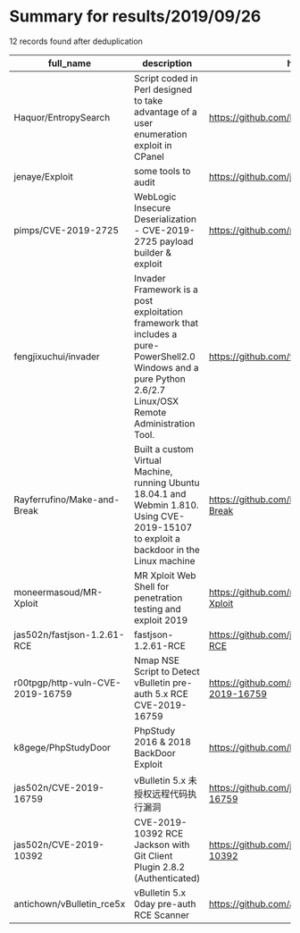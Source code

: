 
# Summary for results/2019/09/26
    
12 records found after deduplication

| full_name | description | html_url | matched_list | matched_count | pushed_at | size | stargazers_count | language | forks_count |
|----------------------------------|---------------------------------------------------------------------------------------------------------------------------------------------------------------|-----------------------------------------------------|----------------------|-----------------|---------------------------|--------|--------------------|------------|---------------|
| Haquor/EntropySearch | Script coded in Perl designed to take advantage of a user enumeration exploit in CPanel | https://github.com/Haquor/EntropySearch | ['exploit'] | 1 | 2019-09-26 05:38:58+00:00 | 3 | 4 | Perl | 2 |
| jenaye/Exploit | some tools to audit | https://github.com/jenaye/Exploit | ['exploit'] | 1 | 2019-09-26 13:32:05+00:00 | 1711 | 1 | Shell | 1 |
| pimps/CVE-2019-2725 | WebLogic Insecure Deserialization - CVE-2019-2725 payload builder & exploit | https://github.com/pimps/CVE-2019-2725 | ['cve-2', 'exploit'] | 2 | 2019-09-26 05:46:14+00:00 | 86 | 39 | Python | 10 |
| fengjixuchui/invader | Invader Framework is a post exploitation framework that includes a pure-PowerShell2.0 Windows and a pure Python 2.6/2.7 Linux/OSX Remote Administration Tool. | https://github.com/fengjixuchui/invader | ['exploit'] | 1 | 2019-09-26 11:32:38+00:00 | 8654 | 1 | PowerShell | 7 |
| Rayferrufino/Make-and-Break | Built a custom Virtual Machine, running Ubuntu 18.04.1 and Webmin 1.810. Using CVE-2019-15107 to exploit a backdoor in the Linux machine | https://github.com/Rayferrufino/Make-and-Break | ['exploit'] | 1 | 2019-09-26 03:33:05+00:00 | 24300 | 1 | | 2 |
| moneermasoud/MR-Xploit | MR Xploit Web Shell for penetration testing and exploit 2019 | https://github.com/moneermasoud/MR-Xploit | ['exploit'] | 1 | 2019-09-26 10:33:10+00:00 | 73 | 1 | PHP | 1 |
| jas502n/fastjson-1.2.61-RCE | fastjson-1.2.61-RCE | https://github.com/jas502n/fastjson-1.2.61-RCE | ['rce'] | 1 | 2019-09-26 03:55:09+00:00 | 3982 | 30 | Java | 8 |
| r00tpgp/http-vuln-CVE-2019-16759 | Nmap NSE Script to Detect vBulletin pre-auth 5.x RCE CVE-2019-16759 | https://github.com/r00tpgp/http-vuln-CVE-2019-16759 | ['cve-2', 'rce'] | 2 | 2019-09-26 03:35:50+00:00 | 4 | 2 | Lua | 1 |
| k8gege/PhpStudyDoor | PhpStudy 2016 & 2018 BackDoor Exploit | https://github.com/k8gege/PhpStudyDoor | ['exploit'] | 1 | 2019-09-26 04:01:55+00:00 | 57 | 33 | Python | 16 |
| jas502n/CVE-2019-16759 | vBulletin 5.x 未授权远程代码执行漏洞 | https://github.com/jas502n/CVE-2019-16759 | ['cve-2'] | 1 | 2019-09-26 04:25:36+00:00 | 633 | 20 | Python | 3 |
| jas502n/CVE-2019-10392 | CVE-2019-10392 RCE Jackson with Git Client Plugin 2.8.2 (Authenticated) | https://github.com/jas502n/CVE-2019-10392 | ['cve-2', 'rce'] | 2 | 2019-09-26 05:49:21+00:00 | 607 | 18 | | 4 |
| antichown/vBulletin_rce5x | vBulletin 5.x 0day pre-auth RCE Scanner | https://github.com/antichown/vBulletin_rce5x | ['0day', 'rce'] | 2 | 2019-09-26 14:32:05+00:00 | 25 | 1 | Python | 0 |
